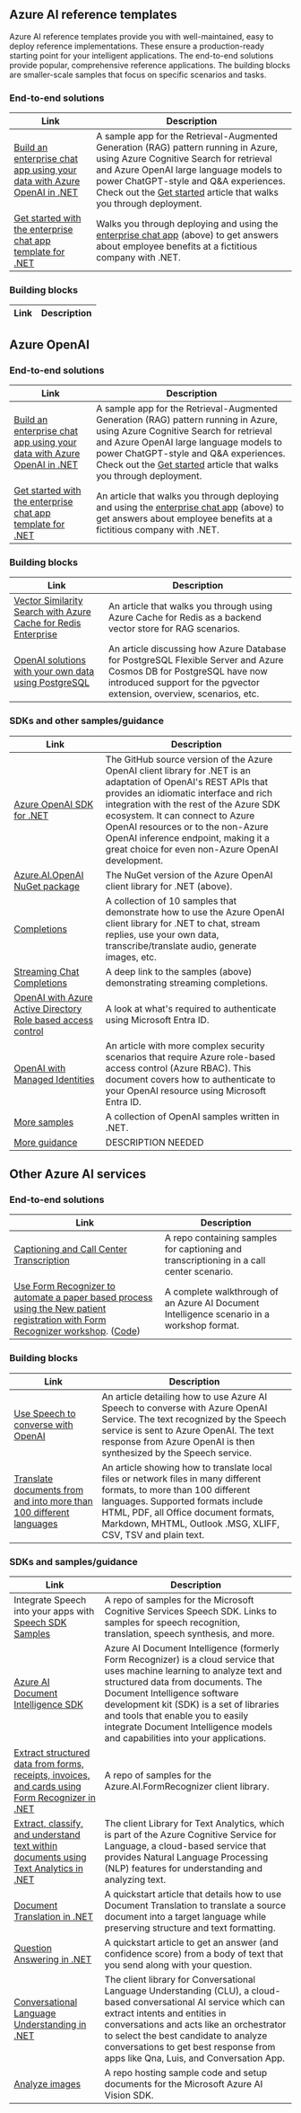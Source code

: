 ## Azure AI reference templates

Azure AI reference templates provide you with well-maintained, easy to deploy reference implementations. These ensure a production-ready starting point for your intelligent applications. The end-to-end solutions provide popular, comprehensive reference applications. The building blocks are smaller-scale samples that focus on specific scenarios and tasks.

### End-to-end solutions

|Link|Description|
|---|---|
|[Build an enterprise chat app using your data with Azure OpenAI in .NET](https://github.com/Azure-Samples/azure-search-openai-demo)|A sample app for the Retrieval-Augmented Generation (RAG) pattern running in Azure, using Azure Cognitive Search for retrieval and Azure OpenAI large language models to power ChatGPT-style and Q&A experiences. Check out the [Get started](../python/get-started-app-chat-template) article that walks you through deployment.|
|[Get started with the enterprise chat app template for .NET](../python/get-started-app-chat-template)|Walks you through deploying and using the [enterprise chat app](https://github.com/Azure-Samples/azure-search-openai-demo) (above) to get answers about employee benefits at a fictitious company with .NET.|

### Building blocks

|Link|Description|
|---|---|

## Azure OpenAI

### End-to-end solutions

|Link|Description|
|---|---|
|[Build an enterprise chat app using your data with Azure OpenAI in .NET](https://github.com/Azure-Samples/azure-search-openai-demo)|A sample app for the Retrieval-Augmented Generation (RAG) pattern running in Azure, using Azure Cognitive Search for retrieval and Azure OpenAI large language models to power ChatGPT-style and Q&A experiences. Check out the [Get started](../python/get-started-app-chat-template) article that walks you through deployment.|
|[Get started with the enterprise chat app template for .NET](../python/get-started-app-chat-template)|An article that walks you through deploying and using the [enterprise chat app](https://github.com/Azure-Samples/azure-search-openai-demo) (above) to get answers about employee benefits at a fictitious company with .NET.|

### Building blocks

|Link|Description|
|---|---|
|[Vector Similarity Search with Azure Cache for Redis Enterprise](https://techcommunity.microsoft.com/t5/azure-developer-community-blog/vector-similarity-search-with-azure-cache-for-redis-enterprise/ba-p/3822059)|An article that walks you through using Azure Cache for Redis as a backend vector store for RAG scenarios.|
|[OpenAI solutions with your own data using PostgreSQL](https://techcommunity.microsoft.com/t5/azure-database-for-postgresql/unlocking-the-power-of-open-ai-and-pgvector-with-azure/ba-p/3828539)|An article discussing how Azure Database for PostgreSQL Flexible Server and Azure Cosmos DB for PostgreSQL have now introduced support for the pgvector extension, overview, scenarios, etc.|

### SDKs and other samples/guidance

|Link|Description|
|---|---|
|[Azure OpenAI SDK for .NET](https://aka.ms/oai/net/sdk)|The GitHub source version of the Azure OpenAI client library for .NET is an adaptation of OpenAI's REST APIs that provides an idiomatic interface and rich integration with the rest of the Azure SDK ecosystem. It can connect to Azure OpenAI resources or to the non-Azure OpenAI inference endpoint, making it a great choice for even non-Azure OpenAI development.|
|[Azure.AI.OpenAI NuGet package](https://aka.ms/oai/net/nuget)|The NuGet version of the Azure OpenAI client library for .NET (above).|
|[Completions](https://github.com/Azure/azure-sdk-for-net/blob/main/sdk/openai/Azure.AI.OpenAI/tests/Samples/Sample01_Chatbot.cs)|A collection of 10 samples that demonstrate how to use the Azure OpenAI client library for .NET to chat, stream replies, use your own data, transcribe/translate audio, generate images, etc.|
|[Streaming Chat Completions](https://github.com/Azure/azure-sdk-for-net/blob/main/sdk/openai/Azure.AI.OpenAI/tests/Samples/Sample04_StreamingChat.cs)|A deep link to the samples (above) demonstrating streaming completions.|
|[OpenAI with Azure Active Directory Role based access control](/azure/cognitive-services/authentication?tabs=powershell#authenticate-with-azure-active-directory)|A look at what's required to authenticate using Microsoft Entra ID.|
|[OpenAI with Managed Identities](/azure/cognitive-services/openai/how-to/managed-identity)|An article with more complex security scenarios that require Azure role-based access control (Azure RBAC). This document covers how to authenticate to your OpenAI resource using Microsoft Entra ID.|
|[More samples](https://github.com/Azure-Samples/openai-dotnet-samples/blob/main/README.md)|A collection of OpenAI samples written in .NET.|
|[More guidance](/ai-services/openai/)|DESCRIPTION NEEDED|

## Other Azure AI services

### End-to-end solutions

|Link|Description|
|---|---|
|[Captioning and Call Center Transcription](https://github.com/Azure-Samples/cognitive-services-speech-sdk/tree/master/scenarios)|A repo containing samples for captioning and transcriptioning in a call center scenario.|
|[Use Form Recognizer to automate a paper based process using the New patient registration with Form Recognizer workshop](https://newpatiente2e.github.io/docs/). ([Code](https://github.com/newpatiente2e/Contoso-New-Patient-App))|A complete walkthrough of an Azure AI Document Intelligence scenario in a workshop format.|

### Building blocks

|Link|Description|
|---|---|
|[Use Speech to converse with OpenAI](/azure/cognitive-services/speech-service/openai-speech?tabs=windows)|An article detailing how to use Azure AI Speech to converse with Azure OpenAI Service. The text recognized by the Speech service is sent to Azure OpenAI. The text response from Azure OpenAI is then synthesized by the Speech service.|
|[Translate documents from and into more than 100 different languages](https://github.com/MicrosoftTranslator/DocumentTranslation)|An article showing how to translate local files or network files in many different formats, to more than 100 different languages. Supported formats include HTML, PDF, all Office document formats, Markdown, MHTML, Outlook .MSG, XLIFF, CSV, TSV and plain text.|

### SDKs and samples/guidance

|Link|Description|
|---|---|
|Integrate Speech into your apps with [Speech SDK Samples](/samples/azure-samples/cognitive-services-speech-sdk/sample-repository-for-the-microsoft-cognitive-services-speech-sdk/)|A repo of samples for the Microsoft Cognitive Services Speech SDK. Links to samples for speech recognition, translation, speech synthesis, and more.|
|[Azure AI Document Intelligence SDK](/azure/applied-ai-services/form-recognizer/sdk-preview)|Azure AI Document Intelligence (formerly Form Recognizer) is a cloud service that uses machine learning to analyze text and structured data from documents. The Document Intelligence software development kit (SDK) is a set of libraries and tools that enable you to easily integrate Document Intelligence models and capabilities into your applications.|
|[Extract structured data from forms, receipts, invoices, and cards using Form Recognizer in .NET](https://github.com/Azure/azure-sdk-for-net/blob/main/sdk/formrecognizer/Azure.AI.FormRecognizer/samples/README.md#common-scenarios-samples-for-client-library-version-400)|A repo of samples for the Azure.AI.FormRecognizer client library.|
|[Extract, classify, and understand text within documents using Text Analytics in .NET](https://aka.ms/azai/net/ta)|The client Library for Text Analytics, which is part of the Azure Cognitive Service for Language, a cloud-based service that provides Natural Language Processing (NLP) features for understanding and analyzing text.|
|[Document Translation in .NET](https://aka.ms/azai/net/translate/doc)|A quickstart article that details how to use Document Translation to translate a source document into a target language while preserving structure and text formatting.|
|[Question Answering in .NET](https://aka.ms/azai/net/qna)|A quickstart article to get an answer (and confidence score) from a body of text that you send along with your question.|
|[Conversational Language Understanding in .NET](https://aka.ms/azai/net/convo)|The client library for Conversational Language Understanding (CLU), a cloud-based conversational AI service which can extract intents and entities in conversations and acts like an orchestrator to select the best candidate to analyze conversations to get best response from apps like Qna, Luis, and Conversation App.|
|[Analyze images](/samples/azure-samples/azure-ai-vision-sdk/azure-ai-vision-sdk-preview-samples/)|A repo hosting sample code and setup documents for the Microsoft Azure AI Vision SDK.|
